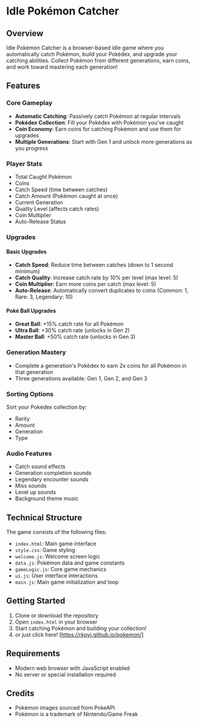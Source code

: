 # Idle Pokémon Catcher

## Overview
Idle Pokémon Catcher is a browser-based idle game where you automatically catch Pokémon, build your Pokédex, and upgrade your catching abilities. Collect Pokémon from different generations, earn coins, and work toward mastering each generation!

## Features

### Core Gameplay
- **Automatic Catching**: Passively catch Pokémon at regular intervals
- **Pokédex Collection**: Fill your Pokédex with Pokémon you've caught
- **Coin Economy**: Earn coins for catching Pokémon and use them for upgrades
- **Multiple Generations**: Start with Gen 1 and unlock more generations as you progress

### Player Stats
- Total Caught Pokémon
- Coins
- Catch Speed (time between catches)
- Catch Amount (Pokémon caught at once)
- Current Generation
- Quality Level (affects catch rates)
- Coin Multiplier
- Auto-Release Status

### Upgrades
#### Basic Upgrades
- **Catch Speed**: Reduce time between catches (down to 1 second minimum)
- **Catch Quality**: Increase catch rate by 10% per level (max level: 5)
- **Coin Multiplier**: Earn more coins per catch (max level: 5)
- **Auto-Release**: Automatically convert duplicates to coins (Common: 1, Rare: 3, Legendary: 10)

#### Poké Ball Upgrades
- **Great Ball**: +15% catch rate for all Pokémon
- **Ultra Ball**: +30% catch rate (unlocks in Gen 2)
- **Master Ball**: +50% catch rate (unlocks in Gen 3)

### Generation Mastery
- Complete a generation's Pokédex to earn 2x coins for all Pokémon in that generation
- Three generations available: Gen 1, Gen 2, and Gen 3

### Sorting Options
Sort your Pokédex collection by:
- Rarity
- Amount
- Generation
- Type

### Audio Features
- Catch sound effects
- Generation completion sounds
- Legendary encounter sounds
- Miss sounds
- Level up sounds
- Background theme music

## Technical Structure
The game consists of the following files:
- `index.html`: Main game interface
- `style.css`: Game styling
- `welcome.js`: Welcome screen logic
- `data.js`: Pokémon data and game constants
- `gameLogic.js`: Core game mechanics
- `ui.js`: User interface interactions
- `main.js`: Main game initialization and loop

## Getting Started
1. Clone or download the repository
2. Open `index.html` in your browser
3. Start catching Pokémon and building your collection!
4. or just click here! [https://rkpyi.github.io/pokemon/]

## Requirements
- Modern web browser with JavaScript enabled
- No server or special installation required

## Credits
- Pokémon images sourced from PokeAPI
- Pokémon is a trademark of Nintendo/Game Freak